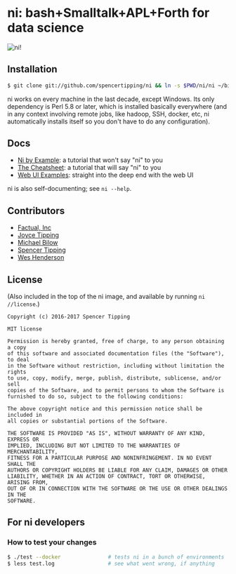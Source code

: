 # ni: bash+Smalltalk+APL+Forth for data science
![ni!](http://spencertipping.com/ni-chroma-rendering.png)

## Installation
```sh
$ git clone git://github.com/spencertipping/ni && ln -s $PWD/ni/ni ~/bin/
```

ni works on every machine in the last decade, except Windows. Its only
dependency is Perl 5.8 or later, which is installed basically everywhere (and
in any context involving remote jobs, like hadoop, SSH, docker, etc, ni
automatically installs itself so you don't have to do any configuration).

## Docs
- [Ni by Example](doc/ni_by_example_1.md): a tutorial that won't say "ni" to you
- [The Cheatsheet](doc/cheatsheet.md): a tutorial that will say "ni" to you
- [Web UI Examples](doc/examples.md): straight into the deep end with the web UI

ni is also self-documenting; see `ni --help`.

## Contributors
- [Factual, Inc](https://github.com/Factual)
- [Joyce Tipping](https://github.com/joycetipping)
- [Michael Bilow](https://github.com/michaelbilow)
- [Spencer Tipping](https://github.com/spencertipping)
- [Wes Henderson](https://github.com/weshenderson)

## License
(Also included in the top of the ni image, and available by running `ni
//license`.)

```
Copyright (c) 2016-2017 Spencer Tipping

MIT license

Permission is hereby granted, free of charge, to any person obtaining a copy
of this software and associated documentation files (the "Software"), to deal
in the Software without restriction, including without limitation the rights
to use, copy, modify, merge, publish, distribute, sublicense, and/or sell
copies of the Software, and to permit persons to whom the Software is
furnished to do so, subject to the following conditions:

The above copyright notice and this permission notice shall be included in
all copies or substantial portions of the Software.

THE SOFTWARE IS PROVIDED "AS IS", WITHOUT WARRANTY OF ANY KIND, EXPRESS OR
IMPLIED, INCLUDING BUT NOT LIMITED TO THE WARRANTIES OF MERCHANTABILITY,
FITNESS FOR A PARTICULAR PURPOSE AND NONINFRINGEMENT. IN NO EVENT SHALL THE
AUTHORS OR COPYRIGHT HOLDERS BE LIABLE FOR ANY CLAIM, DAMAGES OR OTHER
LIABILITY, WHETHER IN AN ACTION OF CONTRACT, TORT OR OTHERWISE, ARISING FROM,
OUT OF OR IN CONNECTION WITH THE SOFTWARE OR THE USE OR OTHER DEALINGS IN THE
SOFTWARE.
```

## For ni developers
### How to test your changes
```sh
$ ./test --docker               # tests ni in a bunch of environments
$ less test.log                 # see what went wrong, if anything
```
